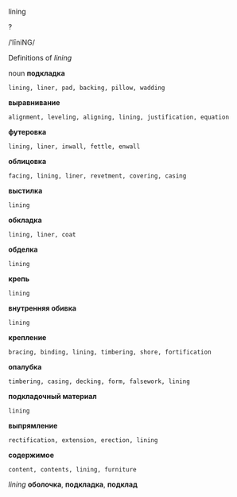 lining

?

/ˈlīniNG/

Definitions of _lining_

noun
**подкладка**

    lining, liner, pad, backing, pillow, wadding
**выравнивание**

    alignment, leveling, aligning, lining, justification, equation
**футеровка**

    lining, liner, inwall, fettle, enwall
**облицовка**

    facing, lining, liner, revetment, covering, casing
**выстилка**

    lining
**обкладка**

    lining, liner, coat
**обделка**

    lining
**крепь**

    lining
**внутренняя обивка**

    lining
**крепление**

    bracing, binding, lining, timbering, shore, fortification
**опалубка**

    timbering, casing, decking, form, falsework, lining
**подкладочный материал**

    lining
**выпрямление**

    rectification, extension, erection, lining
**содержимое**

    content, contents, lining, furniture

_lining_
**оболочка**, **подкладка**, **подклад**